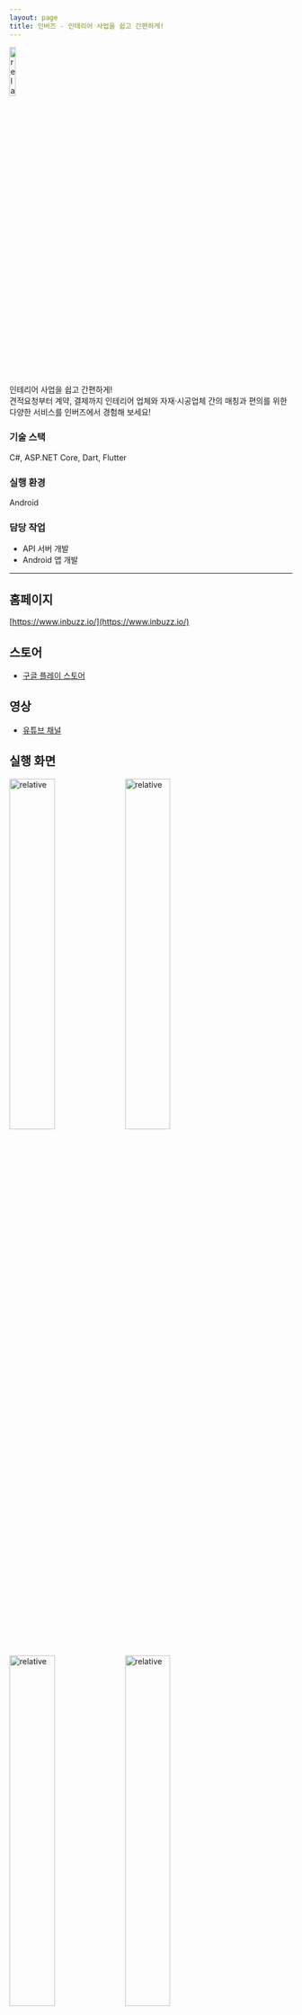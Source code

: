 ```yaml
---
layout: page
title: 인버즈 - 인테리어 사업을 쉽고 간편하게!
---
```


<img src='{{ "/assets/images/app/inbuzz/icon.png" | relative_url }}' alt='relative' width="15%" height="15%">

인테리어 사업을 쉽고 간편하게!  
견적요청부터 계약, 결제까지 인테리어 업체와 자재·시공업체 간의 매칭과 편의를 위한 다양한 서비스를 인버즈에서 경험해 보세요!  

### 기술 스택
C#, ASP.NET Core, Dart, Flutter

### 실행 환경
Android  

### 담당 작업
* API 서버 개발
* Android 앱 개발

---

## 홈페이지
[https://www.inbuzz.io/](https://www.inbuzz.io/)  

## 스토어
* [구글 플레이 스토어](https://play.google.com/store/apps/details?id=com.twowhy.inbuzz)

## 영상
* [유튜브 채널](https://www.youtube.com/channel/UCeLNWlj8xMmgV435yJSAT4w)  

## 실행 화면
<img src='{{ "/assets/images/app/inbuzz/1.jpg" | relative_url }}' alt='relative' width="40%">
<img src='{{ "/assets/images/app/inbuzz/2.jpg" | relative_url }}' alt='relative' width="40%">

<img src='{{ "/assets/images/app/inbuzz/3.jpg" | relative_url }}' alt='relative' width="40%">
<img src='{{ "/assets/images/app/inbuzz/4.jpg" | relative_url }}' alt='relative' width="40%">

<img src='{{ "/assets/images/app/inbuzz/5.jpg" | relative_url }}' alt='relative' width="40%">
<img src='{{ "/assets/images/app/inbuzz/6.jpg" | relative_url }}' alt='relative' width="40%">

